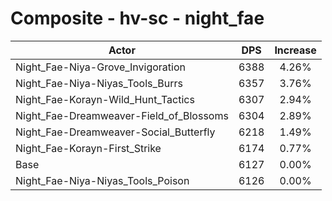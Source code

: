 # Composite - hv-sc - night_fae
| Actor | DPS | Increase |
|---|:---:|:---:|
|Night_Fae-Niya-Grove_Invigoration|6388|4.26%|
|Night_Fae-Niya-Niyas_Tools_Burrs|6357|3.76%|
|Night_Fae-Korayn-Wild_Hunt_Tactics|6307|2.94%|
|Night_Fae-Dreamweaver-Field_of_Blossoms|6304|2.89%|
|Night_Fae-Dreamweaver-Social_Butterfly|6218|1.49%|
|Night_Fae-Korayn-First_Strike|6174|0.77%|
|Base|6127|0.00%|
|Night_Fae-Niya-Niyas_Tools_Poison|6126|0.00%|
